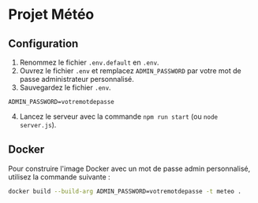 # Projet Météo

## Configuration

1. Renommez le fichier `.env.default` en `.env`.
2. Ouvrez le fichier `.env` et remplacez `ADMIN_PASSWORD` par votre mot de passe administrateur personnalisé.
3. Sauvegardez le fichier `.env`.

```env
ADMIN_PASSWORD=votremotdepasse
```

4. Lancez le serveur avec la commande `npm run start` (ou `node server.js`).

## Docker

Pour construire l'image Docker avec un mot de passe admin personnalisé, utilisez la commande suivante :

```sh
docker build --build-arg ADMIN_PASSWORD=votremotdepasse -t meteo .
```
